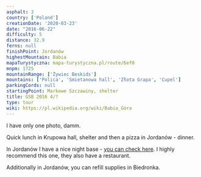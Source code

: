 ```yaml
---
asphalt: 3
country: ['Poland']
creationDate: '2020-03-23'
date: "2016-06-22"
difficulty: 5
distance: 32.9
ferns: null
finishPoint: Jordanów
highestMountain: Babia
mapaTurystyczna: mapa-turystyczna.pl/route/6ef0
mnpm: 1725
mountainRange: ['Żywiec Beskids']
mountains: ['Polica', 'Smietanowa hall', 'Złota Grapa', 'Cupel']
parkingCords: null
startingPoint: Markowe Szczawiny, shelter
title: GSB 2016 4/?
type: tour
wiki: https://pl.wikipedia.org/wiki/Babia_Góra
---
```


I have only one photo, damm.

Quick lunch in Krupowa hall, shelter and then a pizza in Jordanów - dinner.

In Jordanów I have a nice night base - [you can check here](http://www.strumyk-wczasy.com.pl/baza-noclegowa-2.html). I highly recommend this one, they also have a restaurant.

Additionally in Jordanów, you can refill supplies in Biedronka.
